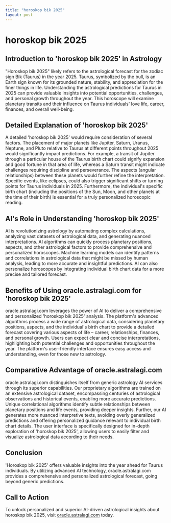```yaml
---
title: "horoskop bik 2025"
layout: post
---
```


# horoskop bik 2025

## Introduction to 'horoskop bik 2025' in Astrology

"Horoskop bik 2025" likely refers to the astrological forecast for the zodiac sign Bik (Taurus) in the year 2025.  Taurus, symbolized by the bull, is an Earth sign known for its grounded nature, stability, and appreciation for the finer things in life.  Understanding the astrological predictions for Taurus in 2025 can provide valuable insights into potential opportunities, challenges, and personal growth throughout the year. This horoscope will examine planetary transits and their influence on Taurus individuals' love life, career, finances, and overall well-being.

## Detailed Explanation of 'horoskop bik 2025'

A detailed 'horoskop bik 2025' would require consideration of several factors. The placement of major planets like Jupiter, Saturn, Uranus, Neptune, and Pluto relative to Taurus at different points throughout 2025 would significantly impact predictions.  For example, a transit of Jupiter through a particular house of the Taurus birth chart could signify expansion and good fortune in that area of life, whereas a Saturn transit might indicate challenges requiring discipline and perseverance.  The aspects (angular relationships) between these planets would further refine the interpretation.   Specific events, like eclipses, could also trigger significant shifts or turning points for Taurus individuals in 2025.  Furthermore, the individual's specific birth chart (including the positions of the Sun, Moon, and other planets at the time of their birth) is essential for a truly personalized horoscopic reading.


## AI's Role in Understanding 'horoskop bik 2025'

AI is revolutionizing astrology by automating complex calculations, analyzing vast datasets of astrological data, and generating nuanced interpretations. AI algorithms can quickly process planetary positions, aspects, and other astrological factors to provide comprehensive and personalized horoscopes. Machine learning models can identify patterns and correlations in astrological data that might be missed by human analysis, leading to more accurate and insightful predictions. AI can also personalize horoscopes by integrating individual birth chart data for a more precise and tailored forecast.


## Benefits of Using oracle.astralagi.com for 'horoskop bik 2025'

oracle.astralagi.com leverages the power of AI to deliver a comprehensive and personalized 'horoskop bik 2025' analysis.  The platform's advanced algorithms process a wide range of astrological data, considering planetary positions, aspects, and the individual's birth chart to provide a detailed forecast covering various aspects of life – career, relationships, finances, and personal growth.  Users can expect clear and concise interpretations, highlighting both potential challenges and opportunities throughout the year. The platform's user-friendly interface ensures easy access and understanding, even for those new to astrology.


## Comparative Advantage of oracle.astralagi.com

oracle.astralagi.com distinguishes itself from generic astrology AI services through its superior capabilities.  Our proprietary algorithms are trained on an extensive astrological dataset, encompassing centuries of astrological observations and historical events, enabling more accurate predictions. Unique correlational algorithms identify subtle relationships between planetary positions and life events, providing deeper insights.  Further, our AI generates more nuanced interpretive texts, avoiding overly generalized predictions and offering personalized guidance relevant to individual birth chart details. The user interface is specifically designed for in-depth exploration of 'horoskop bik 2025', allowing users to easily filter and visualize astrological data according to their needs.


## Conclusion

'Horoskop bik 2025' offers valuable insights into the year ahead for Taurus individuals. By utilizing advanced AI technology, oracle.astralagi.com provides a comprehensive and personalized astrological forecast, going beyond generic predictions.


## Call to Action

To unlock personalized and superior AI-driven astrological insights about horoskop bik 2025, visit [oracle.astralagi.com](https://oracle.astralagi.com) today.